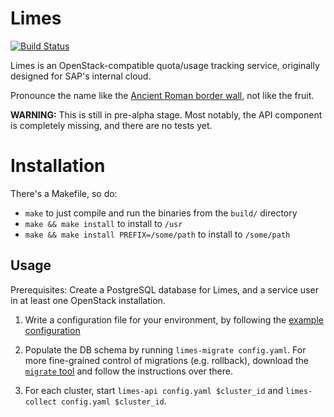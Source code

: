 # Limes

[![Build Status](https://travis-ci.org/sapcc/limes.svg?branch=master)](https://travis-ci.org/sapcc/limes)

Limes is an OpenStack-compatible quota/usage tracking service, originally designed for SAP's internal cloud.

Pronounce the name like the [Ancient Roman border wall][wp-limes], not like the fruit.

**WARNING:** This is still in pre-alpha stage. Most notably, the API component is completely missing, and there are no tests yet.

# Installation

There's a Makefile, so do:

* `make` to just compile and run the binaries from the `build/` directory
* `make && make install` to install to `/usr`
* `make && make install PREFIX=/some/path` to install to `/some/path`

## Usage

Prerequisites: Create a PostgreSQL database for Limes, and a service user in at least one OpenStack installation.

1. Write a configuration file for your environment, by following the [example configuration][ex-conf]

2. Populate the DB schema by running `limes-migrate config.yaml`. For more fine-grained control of migrations (e.g.
   rollback), download the [`migrate` tool][migrate] and follow the instructions over there.

3. For each cluster, start `limes-api config.yaml $cluster_id` and `limes-collect config.yaml $cluster_id`.

[wp-limes]: https://en.wikipedia.org/wiki/Limes
[ex-conf]:  ./docs/example-config.yaml
[migrate]:  https://github.com/mattes/migrate
